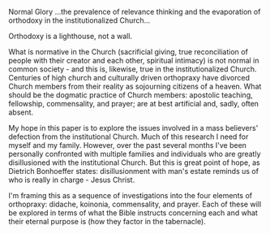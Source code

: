 Normal Glory
...the prevalence of relevance thinking and the evaporation of orthodoxy
in the institutionalized Church...


Orthodoxy is a lighthouse, not a wall.

What is normative in the Church (sacrificial giving, true reconciliation of people with their creator and each other, spiritual intimacy) is not normal in common society - and this is, likewise, true in the institutionalized Church.
Centuries of high church and culturally driven orthopraxy have divorced Church members from their reality as sojourning citizens of a heaven.
What should be the dogmatic practice of Church members: apostolic teaching, fellowship, commensality, and prayer; are at best artificial and, sadly, often absent.

My hope in this paper is to explore the issues involved in a mass believers' defection from the institutional Church.
Much of this research I need for myself and my family.
However, over the past several months I've been personally confronted with multiple families and individuals who are greatly disillusioned with the institutional Church.
But this is great point of hope, as Dietrich Bonhoeffer states: disillusionment with man's estate reminds us of who is really in charge - Jesus Christ.

I'm framing this as a sequence of investigations into the four elements of orthopraxy: didache, koinonia, commensality, and prayer.
Each of these will be explored in terms of what the Bible instructs concerning each and what their eternal purpose is (how they factor in the tabernacle).
